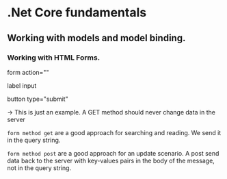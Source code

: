 # .Net Core fundamentals

## Working with models and model binding.


### Working with HTML Forms.

form action=""

  label
  input

  button type="submit"

<form action="/update" method="get">
 -> This is just an example. A GET method should never change data in the server

`form method get` are a good approach for searching and reading. We send it in the query string.

`form method post` are a good approach for an update scenario. A post send data back to the server with key-values pairs in the body of the message, not in the query string.
